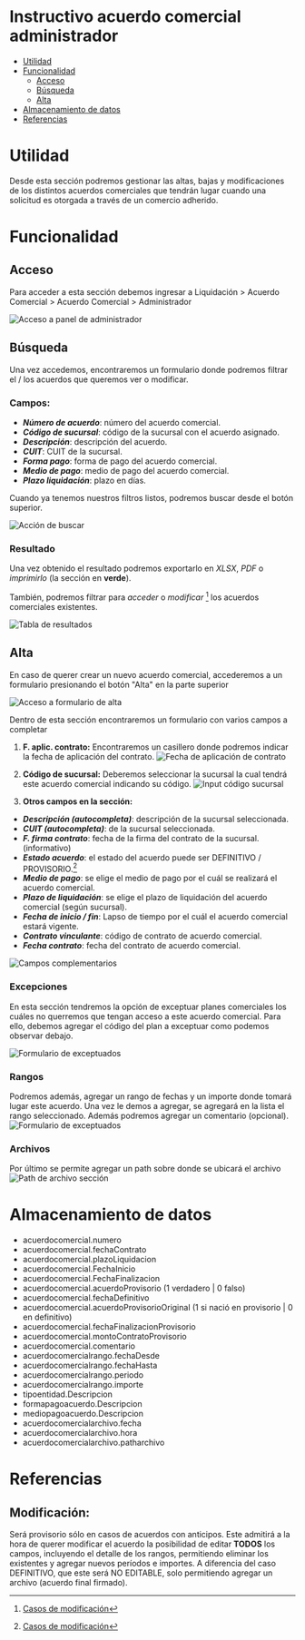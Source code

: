 # Instructivo acuerdo comercial administrador

- [Utilidad](#utilidad)
- [Funcionalidad](#funcionalidad)
  - [Acceso](#acceso)
  - [Búsqueda](#búsqueda)
  - [Alta](#alta)
- [Almacenamiento de datos](#almacenamiento-de-datos)
- [Referencias](#referencias)

# Utilidad

Desde esta sección podremos gestionar las altas, bajas y modificaciones de los distintos acuerdos comerciales que tendrán lugar cuando una solicitud es otorgada a través de un comercio adherido.

# Funcionalidad

## Acceso

Para acceder a esta sección debemos ingresar a Liquidación > Acuerdo Comercial > Acuerdo Comercial > Administrador

![Acceso a panel de administrador](attachments/acceso.png)

## Búsqueda

Una vez accedemos, encontraremos un formulario donde podremos filtrar el / los acuerdos que queremos ver o modificar.
### Campos:
- ***Número de acuerdo***: número del acuerdo comercial.
- ***Código de sucursal***: código de la sucursal con el acuerdo asignado.
- ***Descripción***: descripción del acuerdo.
- ***CUIT***: CUIT de la sucursal.
- ***Forma pago***: forma de pago del acuerdo comercial.
- ***Medio de pago***: medio de pago del acuerdo comercial.
- ***Plazo liquidación***: plazo en días.
 
Cuando ya tenemos nuestros filtros listos, podremos buscar desde el botón superior.

![Acción de buscar](attachments/accion_buscar.png)

### Resultado

Una vez obtenido el resultado podremos exportarlo en *XLSX*, *PDF* o *imprimirlo* (la sección en **verde**).

También, podremos filtrar para *acceder* o *modificar* [^1] los acuerdos comerciales existentes. 

[^1]: [Casos de modificación](#modificación)


![Tabla de resultados](attachments/tabla.png)


## Alta

En caso de querer crear un nuevo acuerdo comercial, accederemos a un formulario presionando el botón "Alta" en la parte superior

![Acceso a formulario de alta](attachments/acceso_alta.png)

Dentro de esta sección encontraremos un formulario con varios campos a completar

1. **F. aplic. contrato:** Encontraremos un casillero donde podremos indicar la fecha de aplicación del contrato.
    ![Fecha de aplicación de contrato](attachments/f_aplic_contrato.png)

2. **Código de sucursal:** Deberemos seleccionar la sucursal la cual tendrá este acuerdo comercial indicando su código.
![Input código sucursal](attachments/cod_sucursal.png)

3. **Otros campos en la sección:** 
 - ***Descripción (autocompleta)***: descripción de la sucursal seleccionada.
 - ***CUIT (autocompleta)***: de la sucursal seleccionada.
 - ***F. firma contrato***: fecha de la firma del contrato de la sucursal. (informativo)
 - ***Estado acuerdo***: el estado del acuerdo puede ser DEFINITIVO / PROVISORIO.[^1]
 - ***Medio de pago***: se elige el medio de pago por el cuál se realizará el acuerdo comercial.
 - ***Plazo de liquidación***: se elige el plazo de liquidación del acuerdo comercial (según sucursal).
 - ***Fecha de inicio / fin***: Lapso de tiempo por el cuál el acuerdo comercial estará vigente.
 - ***Contrato vinculante***: código de contrato de acuerdo comercial.
 - ***Fecha contrato***: fecha del contrato de acuerdo comercial.

![Campos complementarios](attachments/otros_campos_acuerdo.png)

### Excepciones

En esta sección tendremos la opción de exceptuar planes comerciales los cuáles no querremos que tengan acceso a este acuerdo comercial.
Para ello, debemos agregar el código del plan a exceptuar como podemos observar debajo.

![Formulario de exceptuados](attachments/exceptuados.png)

### Rangos

Podremos además, agregar un rango de fechas y un importe donde tomará lugar este acuerdo.
Una vez le demos a agregar, se agregará en la lista el rango seleccionado.
Además podremos agregar un comentario (opcional).
![Formulario de exceptuados](attachments/rangos.png)

### Archivos

Por último se permite agregar un path sobre donde se ubicará el archivo
![Path de archivo sección](attachments/path_archivo.png)


# Almacenamiento de datos

- acuerdocomercial.numero
- acuerdocomercial.fechaContrato
- acuerdocomercial.plazoLiquidacion
- acuerdocomercial.FechaInicio
- acuerdocomercial.FechaFinalizacion
- acuerdocomercial.acuerdoProvisorio (1 verdadero | 0 falso)
- acuerdocomercial.fechaDefinitivo
- acuerdocomercial.acuerdoProvisorioOriginal (1 si nació en provisorio | 0 en definitivo)
- acuerdocomercial.fechaFinalizacionProvisorio
- acuerdocomercial.montoContratoProvisorio
- acuerdocomercial.comentario
- acuerdocomercialrango.fechaDesde
- acuerdocomercialrango.fechaHasta
- acuerdocomercialrango.periodo
- acuerdocomercialrango.importe
- tipoentidad.Descripcion
- formapagoacuerdo.Descripcion
- mediopagoacuerdo.Descripcion
- acuerdocomercialarchivo.fecha
- acuerdocomercialarchivo.hora
- acuerdocomercialarchivo.patharchivo


# Referencias


## Modificación: 
Será provisorio sólo en casos de acuerdos con anticipos. Este admitirá a la hora de querer modificar el acuerdo la posibilidad de editar **TODOS** los campos, incluyendo el detalle de los rangos, permitiendo eliminar los existentes y agregar nuevos períodos e importes. A diferencia del caso DEFINITIVO, que este será NO EDITABLE, solo permitiendo agregar un archivo (acuerdo final firmado).
